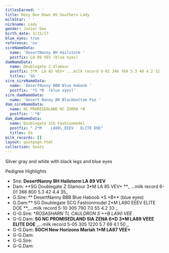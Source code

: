 ```yaml
---
titlesEarned: ' '
title: Dozy Doe Down HS Southern Lady
milkStar: ' '
nickname: Lady
gender: Junior Doe
birth_date: 3/15/17
blue_eyes: true
reference: 'no'
sireNameData:
  name: 'DesertNanny BH Hailstorm '
  postfix: LA 89 VEV (blue eyes)
damNameData:
  name: Doublegate Z Glamour
  postfix: 3*M  LA 85 VEV+ ...milk record 6-01 346 760 5.3 40 4.2 32
  titles: 'SG '
sire_sireNameData:
  name: 'DesertNanny BBB Blue Haboob '
  postfix: '*S *B  (blue eyes)'
sire_damNameData:
  name: 'Desert Nanny BR Blackbottom Pie '
dam_sireNameData:
  name: NC PROMISEDLAND RC ZORRO *B
  postfix: ' *B'
dam_damNameData:
  name: Doublegate SCG Fashionmodel
  postfix: " 2*M    LA90\_EEEV   ELITE DOE"
  titles: SG
milk_records: []
layout: goatpage.html
collection: Goats
---
```

Silver gray and white with black legs and blue eyes

Pedigree Highlights

* Sire:  **DesertNanny BH Hailstorm LA 89 VEV**
* Dam:  **SG Doublegate Z Glamour 3*M  LA 85 VEV+ **_ ...milk record 6-01 368 800 5.3 42 4.4 35_  
* G.Sire: ** DesertNanny BBB Blue Haboob \*S \*B**  (blue eyes)
* G.Dam:** SG Doublegate SCG Fashionmodel 2*M LA90 EEEV  ELITE DOE **_...milk record 5-10 305 790 7.0 55 4.2 33 _
* G-G.Sire:  **ROSASHARN TL CAULDRON *S  ++B  LA90 VEE**
* G-G.Dam:  **SG NC PROMISEDLAND SIA ZENA 6\*D 3\*M  LA89 VEEE  ELITE DOE** _...milk record 5-05 305 1220 5.7 69 4.1 50 _
* G-G.Dam:  **SGCH New Horizons Mariah 1*M LA87 VEE+**
* G-G.Dam: 
* G-G.Sire:
* G-G.Dam:
